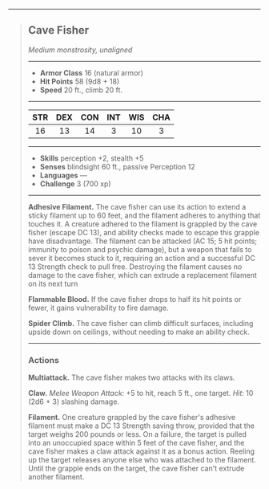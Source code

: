 ***
> ## Cave Fisher
> *Medium monstrosity, unaligned*
> 
> ***
> 
> - **Armor Class** 16 (natural armor)
> - **Hit Points** 58 (9d8 + 18)
> - **Speed** 20 ft., climb 20 ft.
> 
> ***
> 
> |STR|DEX|CON|INT|WIS|CHA|
> |:---:|:---:|:---:|:---:|:---:|:---:|
> |16|13|14|3|10|3|
> 
> ***
> 
> - **Skills** perception +2, stealth +5
> - **Senses** blindsight 60 ft., passive Perception 12
> - **Languages** —
> - **Challenge** 3 (700 xp)
> 
> ***
> 
> **Adhesive Filament.** The cave fisher can use its action to extend a sticky filament up to 60 feet, and the filament adheres to anything that touches it. A creature adhered to the filament is grappled by the cave fisher (escape DC 13), and ability checks made to escape this grapple have disadvantage. The filament can be attacked (AC 15; 5 hit points; immunity to poison and psychic damage), but a weapon that fails to sever it becomes stuck to it, requiring an action and a successful DC 13 Strength check to pull free. Destroying the filament causes no damage to the cave fisher, which can extrude a replacement filament on its next turn
> 
> **Flammable Blood.** If the cave fisher drops to half its hit points or fewer, it gains vulnerability to fire damage.
> 
> **Spider Climb.** The cave fisher can climb difficult surfaces, including upside down on ceilings, without needing to make an ability check.
> 
> ***
> 
> ### Actions
> **Multiattack.** The cave fisher makes two attacks with its claws.
> 
> **Claw.** *Melee Weapon Attack:* +5 to hit, reach 5 ft., one target. *Hit:* 10 (2d6 + 3) slashing damage.
> 
> **Filament.** One creature grappled by the cave fisher's adhesive filament must make a DC 13 Strength saving throw, provided that the target weighs 200 pounds or less. On a failure, the target is pulled into an unoccupied space within 5 feet of the cave fisher, and the cave fisher makes a claw attack against it as a bonus action. Reeling up the target releases anyone else who was attached to the filament. Until the grapple ends on the target, the cave fisher can't extrude another filament.
